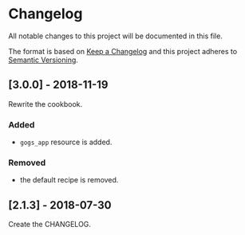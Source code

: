 # Changelog
All notable changes to this project will be documented in this file.

The format is based on [Keep a Changelog](http://keepachangelog.com/en/1.0.0/)
and this project adheres to [Semantic Versioning](http://semver.org/spec/v2.0.0.html).

## [3.0.0] - 2018-11-19

Rewrite the cookbook.

### Added
- `gogs_app` resource is added.

### Removed
- the default recipe is removed.

## [2.1.3] - 2018-07-30

Create the CHANGELOG.
